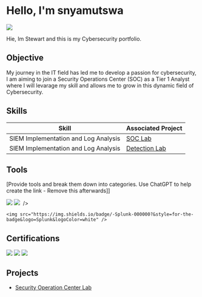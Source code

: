 # Hello, I'm snyamutswa
<a href="https://linkedin.com"><img src="https://img.shields.io/badge/-LinkedIn-0072b1?&style=for-the-badge&logo=linkedin&logoColor=white" /></a>

Hie, Im Stewart and this is my Cybersecurity portfolio. 

## Objective

My journey in the IT field has led me to develop a passion for cybersecurity, I am aiming to join a Security Operations Center (SOC) as a Tier 1 Analyst where I will levarage my skill and allows me to grow in this dynamic field of Cybersecurity.

## Skills

| Skill                                         | Associated Project         |
|-----------------------------------------------|----------------------------|
| SIEM Implementation and Log Analysis          | <a href="https://github.com/snyamutswa/Security-Operation-Centre-SOC-Lab">SOC Lab</a>|                                                                                                         
| SIEM Implementation and Log Analysis          | <a href="https://google.com">Detection Lab</a>|


## Tools
[Provide tools and break them down into categories. Use ChatGPT to help create the link - Remove this afterwards]]

<div>
    <img src="https://img.shields.io/badge/-Wireshark-1679A7?&style=for-the-badge&logo=Wireshark&logoColor=white" />

 
 
 <img src="https://img.shields.io/badge/-Microsoft_Defender_for_Endpoint-00A4EF?&style=for-the-badge&logo=Microsoft&logoColor=white" />
 <img <a href="https://www.microsoft.com/en-us/security/business/endpoint-security/microsoft-defender-endpoint" target="_blank"> </a>/>
    


     
    <img src="https://img.shields.io/badge/-Splunk-000000?&style=for-the-badge&logo=Splunk&logoColor=white" />
    
</div>

## Certifications
<div>
<img src="https://img.shields.io/badge/-Security%2B-FF0000?&style=for-the-badge&logo=CompTIA&logoColor=white" />
<img src="https://img.shields.io/badge/-CySA%2B-2F8D46?&style=for-the-badge&logo=CompTIA&logoColor=white" />
<img src="https://img.shields.io/badge/-Cyberbit-1E4D7B?&style=for-the-badge&logo=Cyberbit&logoColor=white" />
</div>

## Projects
- <a href="https://github.com/snyamutswa/Security-Operation-Centre-SOC-Lab">Security Operation Center Lab</a>
